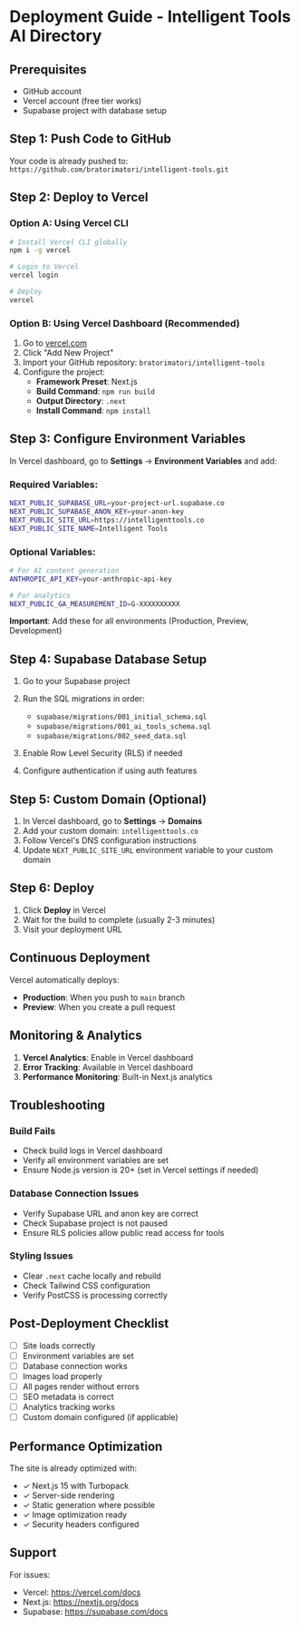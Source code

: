 # Deployment Guide - Intelligent Tools AI Directory

## Prerequisites

- GitHub account
- Vercel account (free tier works)
- Supabase project with database setup

## Step 1: Push Code to GitHub

Your code is already pushed to: `https://github.com/bratorimatori/intelligent-tools.git`

## Step 2: Deploy to Vercel

### Option A: Using Vercel CLI

```bash
# Install Vercel CLI globally
npm i -g vercel

# Login to Vercel
vercel login

# Deploy
vercel
```

### Option B: Using Vercel Dashboard (Recommended)

1. Go to [vercel.com](https://vercel.com)
2. Click "Add New Project"
3. Import your GitHub repository: `bratorimatori/intelligent-tools`
4. Configure the project:
   - **Framework Preset**: Next.js
   - **Build Command**: `npm run build`
   - **Output Directory**: `.next`
   - **Install Command**: `npm install`

## Step 3: Configure Environment Variables

In Vercel dashboard, go to **Settings** → **Environment Variables** and add:

### Required Variables:

```bash
NEXT_PUBLIC_SUPABASE_URL=your-project-url.supabase.co
NEXT_PUBLIC_SUPABASE_ANON_KEY=your-anon-key
NEXT_PUBLIC_SITE_URL=https://intelligenttools.co
NEXT_PUBLIC_SITE_NAME=Intelligent Tools
```

### Optional Variables:

```bash
# For AI content generation
ANTHROPIC_API_KEY=your-anthropic-api-key

# For analytics
NEXT_PUBLIC_GA_MEASUREMENT_ID=G-XXXXXXXXXX
```

**Important**: Add these for all environments (Production, Preview, Development)

## Step 4: Supabase Database Setup

1. Go to your Supabase project
2. Run the SQL migrations in order:
   - `supabase/migrations/001_initial_schema.sql`
   - `supabase/migrations/001_ai_tools_schema.sql`
   - `supabase/migrations/002_seed_data.sql`

3. Enable Row Level Security (RLS) if needed
4. Configure authentication if using auth features

## Step 5: Custom Domain (Optional)

1. In Vercel dashboard, go to **Settings** → **Domains**
2. Add your custom domain: `intelligenttools.co`
3. Follow Vercel's DNS configuration instructions
4. Update `NEXT_PUBLIC_SITE_URL` environment variable to your custom domain

## Step 6: Deploy

1. Click **Deploy** in Vercel
2. Wait for the build to complete (usually 2-3 minutes)
3. Visit your deployment URL

## Continuous Deployment

Vercel automatically deploys:
- **Production**: When you push to `main` branch
- **Preview**: When you create a pull request

## Monitoring & Analytics

1. **Vercel Analytics**: Enable in Vercel dashboard
2. **Error Tracking**: Available in Vercel dashboard
3. **Performance Monitoring**: Built-in Next.js analytics

## Troubleshooting

### Build Fails

- Check build logs in Vercel dashboard
- Verify all environment variables are set
- Ensure Node.js version is 20+ (set in Vercel settings if needed)

### Database Connection Issues

- Verify Supabase URL and anon key are correct
- Check Supabase project is not paused
- Ensure RLS policies allow public read access for tools

### Styling Issues

- Clear `.next` cache locally and rebuild
- Check Tailwind CSS configuration
- Verify PostCSS is processing correctly

## Post-Deployment Checklist

- [ ] Site loads correctly
- [ ] Environment variables are set
- [ ] Database connection works
- [ ] Images load properly
- [ ] All pages render without errors
- [ ] SEO metadata is correct
- [ ] Analytics tracking works
- [ ] Custom domain configured (if applicable)

## Performance Optimization

The site is already optimized with:
- ✓ Next.js 15 with Turbopack
- ✓ Server-side rendering
- ✓ Static generation where possible
- ✓ Image optimization ready
- ✓ Security headers configured

## Support

For issues:
- Vercel: https://vercel.com/docs
- Next.js: https://nextjs.org/docs
- Supabase: https://supabase.com/docs
